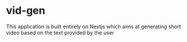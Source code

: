 # vid-gen
This application is built entirely on Nextjs which aims at generating short video based on the text provided by the user
